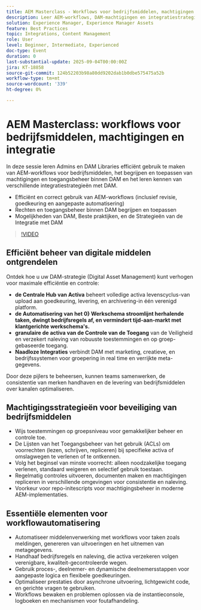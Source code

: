 ```yaml
---
title: AEM Masterclass - Workflows voor bedrijfsmiddelen, machtigingen en integratie
description: Leer AEM-workflows, DAM-machtigingen en integratiestrategieën. Ideaal voor Admins and DAM Libraries die op zoek zijn naar best practices en tips voor automatisering.
solution: Experience Manager, Experience Manager Assets
feature: Best Practices
topic: Integrations, Content Management
role: User
level: Beginner, Intermediate, Experienced
doc-type: Event
duration: 0
last-substantial-update: 2025-09-04T00:00:00Z
jira: KT-18858
source-git-commit: 124b52203b98a80dd9202dab1b0dbe575475a52b
workflow-type: tm+mt
source-wordcount: '339'
ht-degree: 0%

---
```



# AEM Masterclass: workflows voor bedrijfsmiddelen, machtigingen en integratie

In deze sessie leren Admins en DAM Libraries efficiënt gebruik te maken van AEM-workflows voor bedrijfsmiddelen, het begrijpen en toepassen van machtigingen en toegangsbeheer binnen DAM en het leren kennen van verschillende integratiestrategieën met DAM.

* Efficiënt en correct gebruik van AEM-workflows (inclusief revisie, goedkeuring en aangepaste automatisering)
* Rechten en toegangsbeheer binnen DAM begrijpen en toepassen
* Mogelijkheden van DAM, Beste praktijken, en de Strategieën van de Integratie met DAM

>[!VIDEO](https://video.tv.adobe.com/v/3471383/?learn=on&enablevpops)

## Efficiënt beheer van digitale middelen ontgrendelen

Ontdek hoe u uw DAM-strategie (Digital Asset Management) kunt verhogen voor maximale efficiëntie en controle:

* **de Centrale Hub van Activa** beheert volledige activa levenscyclus-van upload aan goedkeuring, levering, en archivering-in één verenigd platform.
* **de Automatisering van het 0&rbrace; Werkschema stroomlijnt herhalende taken, dwingt bedrijfsregels af, en vermindert tijd-aan-markt met klantgerichte werkschema&#39;s.**
* **granulaire de activa van de Controle van de Toegang** van de Veiligheid en verzekert naleving van robuuste toestemmingen en op groep-gebaseerde toegang.
* **Naadloze Integraties** verbindt DAM met marketing, creatieve, en bedrijfssystemen voor groepering in real time en verrijkte meta-gegevens.

Door deze pijlers te beheersen, kunnen teams samenwerken, de consistentie van merken handhaven en de levering van bedrijfsmiddelen over kanalen optimaliseren.

## Machtigingsstrategieën voor beveiliging van bedrijfsmiddelen

* Wijs toestemmingen op groepsniveau voor gemakkelijker beheer en controle toe.
* De Lijsten van het Toegangsbeheer van het gebruik (ACLs) om voorrechten (lezen, schrijven, repliceren) bij specifieke activa of omslagwegen te verlenen of te ontkennen.
* Volg het beginsel van minste voorrecht: alleen noodzakelijke toegang verlenen, standaard weigeren en selectief gebruik toestaan.
* Regelmatig controles uitvoeren, documenten maken en machtigingen repliceren in verschillende omgevingen voor consistentie en naleving.
* Voorkeur voor repo-initescripts voor machtigingsbeheer in moderne AEM-implementaties.

## Essentiële elementen voor workflowautomatisering

* Automatiseer middelenverwerking met workflows voor taken zoals meldingen, genereren van uitvoeringen en het uitnemen van metagegevens.
* Handhaaf bedrijfsregels en naleving, die activa verzekeren volgen verenigbare, kwaliteit-gecontroleerde wegen.
* Gebruik proces-, deelnemer- en dynamische deelnemersstappen voor aangepaste logica en flexibele goedkeuringen.
* Optimaliseer prestaties door asynchrone uitvoering, lichtgewicht code, en gerichte vragen te gebruiken.
* Workflows bewaken en problemen oplossen via de instantieconsole, logboeken en mechanismen voor foutafhandeling.